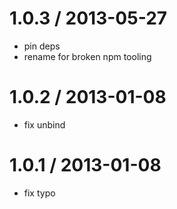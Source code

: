 
1.0.3 / 2013-05-27 
==================

 * pin deps
 * rename for broken npm tooling

1.0.2 / 2013-01-08 
==================

  * fix unbind

1.0.1 / 2013-01-08 
==================

  * fix typo
